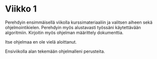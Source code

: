 # Viikko 1

Perehdyin ensimmäisellä viikolla kurssimateriaaliin ja valitsen aiheen sekä ohjelmointikielen. Perehdyin myös alustavasti työssäni käytettävään algoritmiin. Kirjoitin myös ohjelman määrittely dokumenttia.

Itse ohjelmaa en ole vielä aloittanut.

Ensiviikolla alan tekemään ohjelmalleni perusteita.